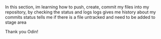 In this section, im learning how to push, create, commit my files into my repository, by checking the status and logs
logs gives me history about my commits
status tells me if there is a file untracked and need to be added to stage area

Thank you Odin!